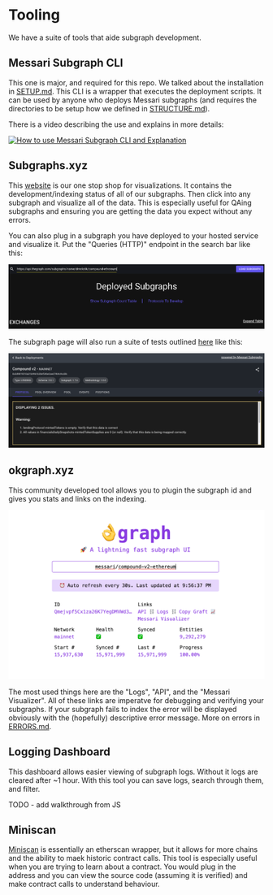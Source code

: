 # Tooling

We have a suite of tools that aide subgraph development.

## Messari Subgraph CLI

This one is major, and required for this repo. We talked about the installation in [SETUP.md](./SETUP.md). This CLI is a wrapper that executes the deployment scripts. It can be used by anyone who deploys Messari subgraphs (and requires the directories to be setup how we defined in [STRUCTURE.md](./STRUCTURE.md)).

There is a video describing the use and explains in more details:

[![How to use Messari Subgraph CLI and Explanation](https://img.youtube.com/vi/WYWa-3Vh5Jc/0.jpg)](https://youtu.be/WYWa-3Vh5Jc)

## Subgraphs.xyz

This [website](https://subgraphs.messari.io/) is our one stop shop for visualizations. It contains the development/indexing status of all of our subgraphs. Then click into any subgraph and visualize all of the data. This is especially useful for QAing subgraphs and ensuring you are getting the data you expect without any errors.

You can also plug in a subgraph you have deployed to your hosted service and visualize it. Put the "Queries (HTTP)" endpoint in the search bar like this:

![custom visualization](./images/tooling/custom-visualization.png)

The subgraph page will also run a suite of tests outlined [here](../dashboard/README.md) like this:

![Subgraph tests](./images/tooling/checks.png)

## okgraph.xyz

This community developed tool allows you to plugin the subgraph id and gives you stats and links on the indexing.

[![okgraph](./images/tooling/okgraph.png)](https://okgraph.xyz/?q=messari%2Fcompound-v2-ethereum)

The most used things here are the "Logs", "API", and the "Messari Visualizer". All of these links are imperatve for debugging and verifying your subgraphs. If your subgraph fails to index the error will be displayed obviously with the (hopefully) descriptive error message. More on errors in [ERRORS.md](./ERRORS.md).

## Logging Dashboard

This dashboard allows easier viewing of subgraph logs. Without it logs are cleared after ~1 hour. With this tool you can save logs, search through them, and filter.

TODO - add walkthrough from JS

## Miniscan

[Miniscan](https://miniscan.xyz/) is essentially an etherscan wrapper, but it allows for more chains and the ability to maek historic contract calls. This tool is especially useful when you are trying to learn about a contract. You would plug in the address and you can view the source code (assuming it is verified) and make contract calls to understand behaviour.
